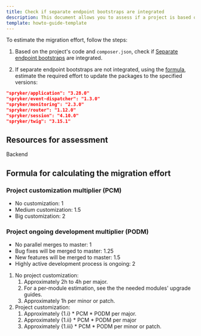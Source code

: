 ```yaml
---
title: Check if separate endpoint bootstraps are integrated
description: This document allows you to assess if a project is based on or updated to the 202108.0 demoshop release.
template: howto-guide-template
---
```


To estimate the migration effort, follow the steps:

1. Based on the project's code and `composer.json`, check if [Separate endpoint bootstraps](https://docs.spryker.com/docs/scos/dev/technical-enhancement-integration-guides/integrating-separate-endpoint-bootstraps.html) are integrated.

2. If separate endpoint bootstraps are not integrated, using the [formula](#formula-for-calculating-the-migration-effor), estimate the required effort to update the packages to the specified versions:
```json
"spryker/application": "3.28.0"
"spryker/event-dispatcher": "1.3.0"
"spryker/monitoring": "2.3.0"
"spryker/router": "1.12.0"
"spryker/session": "4.10.0"
"spryker/twig": "3.15.1"
```


## Resources for assessment

Backend

## Formula for calculating the migration effort

### Project customization multiplier (PCM)

* No customization: 1
* Medium customization: 1.5
* Big customization: 2

### Project ongoing development multiplier (PODM)

* No parallel merges to master: 1
* Bug fixes will be merged to master: 1.25
* New features will be merged to master: 1.5
* Highly active development process is ongoing: 2

1. No project customization:
    1. Approximately 2h to 4h per major.
    2. For a per-module estimation, see the the needed modules' upgrade guides.
    3. Approximately 1h per minor or patch.
2. Project customization:
    1. Approximately {1.i} * PCM * PODM per major.
    2. Approximately {1.ii} * PCM * PODM per major
    3. Approximately {1.iii} * PCM * PODM per minor or patch.
